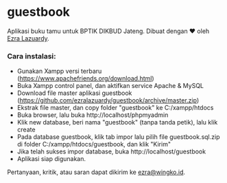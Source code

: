 # guestbook
Aplikasi buku tamu untuk BPTIK DIKBUD Jateng. Dibuat dengan ❤ oleh [Ezra Lazuardy](https://gtihub.com/ezralazuardy).

### Cara instalasi:
- Gunakan Xampp versi terbaru (https://www.apachefriends.org/download.html)
- Buka Xampp control panel, dan aktifkan service Apache & MySQL
- Download file master aplikasi guestbook (https://github.com/ezralazuardy/guestbook/archive/master.zip)
- Ekstrak file master, dan copy folder "guestbook" ke C:/xampp/htdocs
- Buka browser, lalu buka http://localhost/phpmyadmin
- Klik new database, beri nama "guestbook" (tanpa tanda petik), lalu klik create
- Pada database guestbook, klik tab impor lalu pilih file guestbook.sql.zip di folder C:/xampp/htdocs/guestbook, dan klik "Kirim"
- Jika telah sukses impor database, buka http://localhost/guestbook
- Aplikasi siap digunakan.

Pertanyaan, kritik, atau saran dapat dikirim ke ezra@wingko.id.
